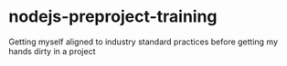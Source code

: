 # nodejs-preproject-training
 Getting myself aligned to industry standard practices before getting my hands dirty in a project
